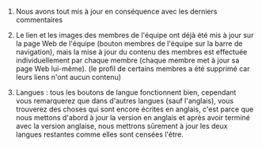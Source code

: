 <!-- not problems just neeed to be updated/doing.md-->

1. Nous avons tout mis à jour en conséquence avec les derniers commentaires

2. Le lien et les images des membres de l'équipe ont déjà été mis à jour sur la page Web de l'équipe (bouton membres de l'équipe sur la barre de navigation), mais la mise à jour du contenu des membres est effectuée individuellement par chaque membre (chaque membre met à jour sa page Web lui-même). (le profil de certains membres a été supprimé car leurs liens n'ont aucun contenu)

3. Langues : tous les boutons de langue fonctionnent bien, cependant vous remarquerez que dans d'autres langues (sauf l'anglais), vous trouverez des choses qui sont encore écrites en anglais, c'est parce que nous mettons d'abord à jour la version en anglais et après avoir terminé avec la version anglaise, nous mettrons sûrement à jour les deux langues restantes comme elles sont censées l'être.  
